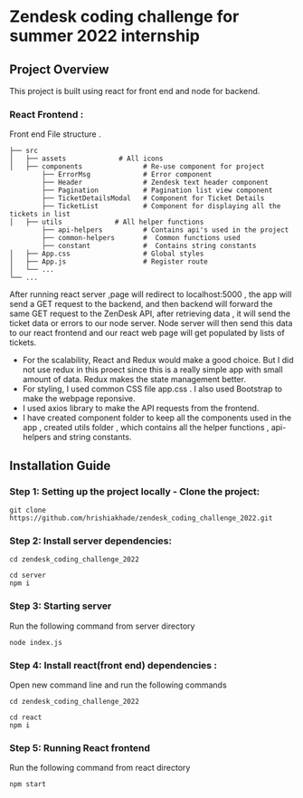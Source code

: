# Zendesk coding challenge for summer 2022 internship

## Project Overview
This project is built using react for front end and node for backend.

### React Frontend :
 Front end File structure
.

    ├── src                    
    │   ├── assets             # All icons 
    │   ├── components               # Re-use component for project
            ├── ErrorMsg             # Error component
            ├── Header               # Zendesk text header component
            ├── Pagination           # Pagination list view component
            ├── TicketDetailsModal   # Component for Ticket Details
            ├── TicketList           # Component for displaying all the tickets in list
    │   ├── utils             # All helper functions
            ├── api-helpers          # Contains api's used in the project
            ├── common-helpers       #  Common functions used
            ├── constant             #  Contains string constants
    │   ├── App.css                  # Global styles
    │   ├── App.js                   # Register route
    │   └── ...                 
    └── ...

After running react server ,page will redirect to localhost:5000 , the app will send a GET request to the backend, and then backend will forward the same GET request to the ZenDesk API, after retrieving data , it will send the ticket data or errors to our node server. Node server will then send this data to our react frontend and our react web page will get populated by lists of tickets. 

- For the scalability, React and Redux would make a good choice. But I did not use redux in this proect since this is a really simple app with small amount of data. Redux makes the state management better. 
- For styling, I used common CSS file app.css . I also used Bootstrap to make the webpage reponsive.
- I used axios library to make the API requests from the frontend.
- I have created component folder to keep all the components used in the app , created utils folder , which contains all the helper functions , api-helpers and string constants.

## Installation Guide

### Step 1: Setting up the project locally - Clone the project:

```
git clone  https://github.com/hrishiakhade/zendesk_coding_challenge_2022.git
```

### Step 2: Install server dependencies:
```
cd zendesk_coding_challenge_2022
```
```
cd server
npm i
```

### Step 3: Starting server
Run the following command from server directory
```
node index.js
```
### Step 4: Install react(front end) dependencies :
Open new command line and run the following commands
```
cd zendesk_coding_challenge_2022
```
```
cd react
npm i
```
### Step 5: Running React frontend
Run the following command from react directory
```
npm start
```

